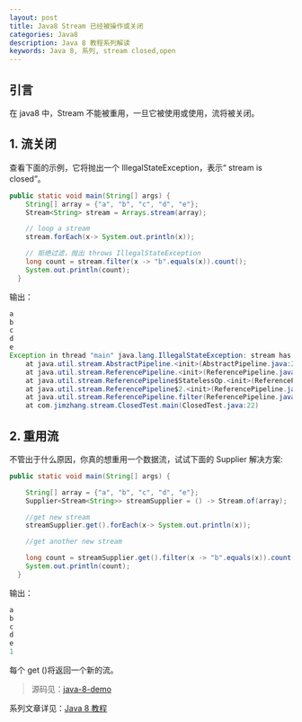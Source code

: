 ```yaml
---
layout: post
title: Java8 Stream 已经被操作或关闭
categories: Java8
description: Java 8 教程系列解读
keywords: Java 8, 系列, stream closed,open
---
```


## 引言
在 java8 中，Stream 不能被重用，一旦它被使用或使用，流将被关闭。


## 1. 流关闭
查看下面的示例，它将抛出一个 IllegalStateException，表示“ stream is closed”。

```java
public static void main(String[] args) {
    String[] array = {"a", "b", "c", "d", "e"};
    Stream<String> stream = Arrays.stream(array);

    // loop a stream
    stream.forEach(x-> System.out.println(x));

    // 拒绝过滤，抛出 throws IllegalStateException
    long count = stream.filter(x -> "b".equals(x)).count();
    System.out.println(count);
  }
```

输出：

```java
a
b
c
d
e
Exception in thread "main" java.lang.IllegalStateException: stream has already been operated upon or closed
	at java.util.stream.AbstractPipeline.<init>(AbstractPipeline.java:203)
	at java.util.stream.ReferencePipeline.<init>(ReferencePipeline.java:94)
	at java.util.stream.ReferencePipeline$StatelessOp.<init>(ReferencePipeline.java:618)
	at java.util.stream.ReferencePipeline$2.<init>(ReferencePipeline.java:163)
	at java.util.stream.ReferencePipeline.filter(ReferencePipeline.java:162)
	at com.jimzhang.stream.ClosedTest.main(ClosedTest.java:22)
```

## 2. 重用流
不管出于什么原因，你真的想重用一个数据流，试试下面的 Supplier 解决方案:

```java
public static void main(String[] args) {

    String[] array = {"a", "b", "c", "d", "e"};
    Supplier<Stream<String>> streamSupplier = () -> Stream.of(array);

    //get new stream
    streamSupplier.get().forEach(x-> System.out.println(x));

    //get another new stream

    long count = streamSupplier.get().filter(x -> "b".equals(x)).count();
    System.out.println(count);
  }
```

输出：
```java
a
b
c
d
e
1
```
每个 get ()将返回一个新的流。



>源码见：[java-8-demo](https://github.com/zhangjinmiao/java-8-demo)

系列文章详见：[Java 8 教程](http://zhangjinmiao.github.io/java8/2019/07/27/Java-8-Tutorials.html)

